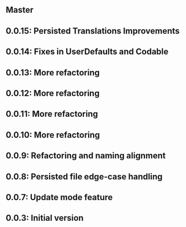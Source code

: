 ## Master
## 0.0.15: Persisted Translations Improvements
## 0.0.14: Fixes in UserDefaults and Codable
## 0.0.13: More refactoring
## 0.0.12: More refactoring
## 0.0.11: More refactoring
## 0.0.10: More refactoring
## 0.0.9: Refactoring and naming alignment
## 0.0.8: Persisted file edge-case handling
## 0.0.7: Update mode feature

## 0.0.3: Initial version

